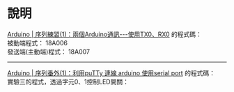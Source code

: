 # 說明  
[Arduino | 序列練習(1)：兩個Arduino通訊---使用TX0、RX0](http://hugheschung.blogspot.com/2018/05/arduino-1arduino-tx0rx0.html) 的程式碼：  
被動端程式： 18A006   
發送端(主動端)程式： 18A007  

---  
[Arduino | 序列番外(1)：利用puTTy 連線 arduino 使用serial port](http://hugheschung.blogspot.com/2018/05/arduino-putty-arduino-serial-port.html) 的程式碼：  
實驗三的程式，透過字元0、1控制LED開關：    
